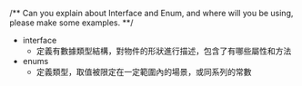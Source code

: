 /** Can you explain about Interface and Enum, and where will you be using, please make some examples. **/
- interface
  - 定義有數據類型結構，對物件的形狀進行描述，包含了有哪些屬性和方法
- enums
  - 定義類型，取值被限定在一定範圍內的場景，或同系列的常數